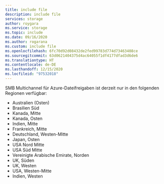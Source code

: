 ```yaml
---
title: include file
description: include file
services: storage
author: roygara
ms.service: storage
ms.topic: include
ms.date: 09/16/2020
ms.author: rogarana
ms.custom: include file
ms.openlocfilehash: 6fc70d92d08432de2fed99783d774d73463408ce
ms.sourcegitcommit: 63d0621404375d4ac64055f1df4177dfad3d6de6
ms.translationtype: HT
ms.contentlocale: de-DE
ms.lasthandoff: 12/15/2020
ms.locfileid: "97532018"
---
```

SMB Multichannel für Azure-Dateifreigaben ist derzeit nur in den folgenden Regionen verfügbar:

- Australien (Osten)
- Brasilien Süd
- Kanada, Mitte
- Kanada, Osten
- Indien, Mitte
- Frankreich, Mitte
- Deutschland, Westen-Mitte
- Japan, Osten
- USA Nord Mitte
- USA Süd Mitte
- Vereinigte Arabische Emirate, Norden
- UK, Süden
- UK, Westen
- USA, Westen-Mitte
- Indien, Westen

